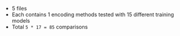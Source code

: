 * 5 files
* Each contains 1 encoding methods tested with 15 different training models
* Total `5 * 17 = 85` comparisons
